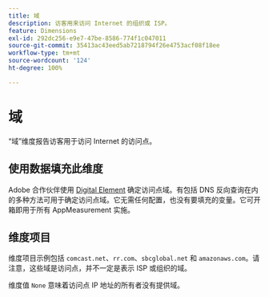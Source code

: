 ```yaml
---
title: 域
description: 访客用来访问 Internet 的组织或 ISP。
feature: Dimensions
exl-id: 292dc256-e9e7-47be-8586-774f1c047011
source-git-commit: 35413ac43eed5ab7218794f26e4753acf08f18ee
workflow-type: tm+mt
source-wordcount: '124'
ht-degree: 100%

---
```


# 域

“域”维度报告访客用于访问 Internet 的访问点。

## 使用数据填充此维度

Adobe 合作伙伴使用 [Digital Element](https://www.digitalelement.com/) 确定访问点域。有包括 DNS 反向查询在内的多种方法可用于确定访问点域。它无需任何配置，也没有要填充的变量。它可开箱即用于所有 AppMeasurement 实施。

## 维度项目

维度项目示例包括 `comcast.net`、`rr.com`、`sbcglobal.net` 和 `amazonaws.com`。请注意，这些域是访问点，并不一定是表示 ISP 或组织的域。

维度值 `None` 意味着访问点 IP 地址的所有者没有提供域。
